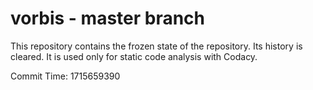 # vorbis - master branch

This repository contains the frozen state of the repository.
Its history is cleared. It is used only for static code
analysis with Codacy.

Commit Time: 1715659390